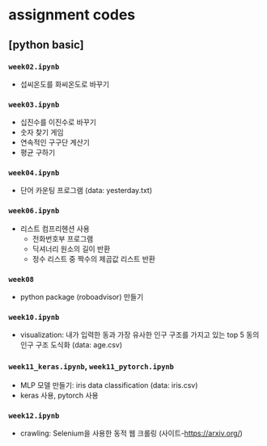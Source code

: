 # assignment codes

## [python basic]

### ```week02.ipynb```
- 섭씨온도를 화씨온도로 바꾸기

### ```week03.ipynb```
- 십진수를 이진수로 바꾸기
- 숫자 찾기 게임
- 연속적인 구구단 계산기
- 평균 구하기

### ```week04.ipynb```
- 단어 카운팅 프로그램 (data: yesterday.txt)

### ```week06.ipynb```
- 리스트 컴프리헨션 사용
  - 전화번호부 프로그램
  - 딕셔너리 원소의 길이 반환
  - 정수 리스트 중 짝수의 제곱값 리스트 반환

### ```week08```
- python package (roboadvisor) 만들기

### ```week10.ipynb```
- visualization: 내가 입력한 동과 가장 유사한 인구 구조를 가지고 있는 top 5 동의 인구 구조 도식화 (data: age.csv)

### ```week11_keras.ipynb```, ```week11_pytorch.ipynb```
- MLP 모델 만들기: iris data classification (data: iris.csv)
- keras 사용, pytorch 사용

### ```week12.ipynb```
- crawling: Selenium을 사용한 동적 웹 크롤링 (사이트-https://arxiv.org/)  
